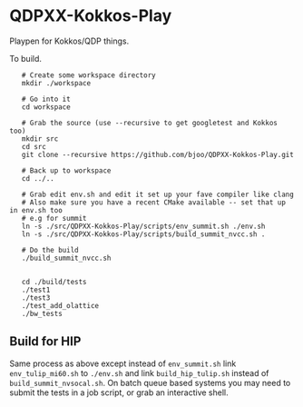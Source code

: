 QDPXX-Kokkos-Play
===============

Playpen for Kokkos/QDP things.

To build.

```
   # Create some workspace directory 
   mkdir ./workspace

   # Go into it
   cd workspace

   # Grab the source (use --recursive to get googletest and Kokkos too)
   mkdir src
   cd src
   git clone --recursive https://github.com/bjoo/QDPXX-Kokkos-Play.git 

   # Back up to workspace
   cd ../..

   # Grab edit env.sh and edit it set up your fave compiler like clang
   # Also make sure you have a recent CMake available -- set that up in env.sh too
   # e.g for summit
   ln -s ./src/QDPXX-Kokkos-Play/scripts/env_summit.sh ./env.sh
   ln -s ./src/QDPXX-Kokkos-Play/scripts/build_summit_nvcc.sh .

   # Do the build
   ./build_summit_nvcc.sh
   

   cd ./build/tests
   ./test1
   ./test3 
   ./test_add_olattice
   ./bw_tests

```

Build for HIP 
------------- 

Same process as above except instead of `env_summit.sh` link `env_tulip_mi60.sh` to `./env.sh` 
and link `build_hip_tulip.sh` instead of `build_summit_nvsocal.sh`. On batch queue based systems you may need to submit the tests in a job script, or grab an interactive shell.